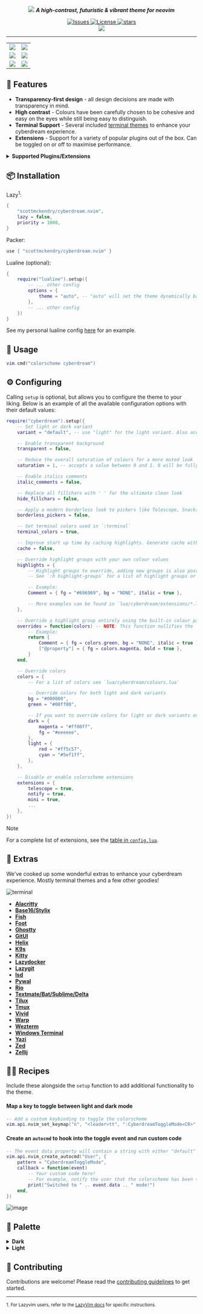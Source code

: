 <p align="center">
    <img src="https://github.com/scottmckendry/cyberdream.nvim/assets/39483124/e758f47a-32eb-4eac-a008-eb59272badef">
    <b><i>A high-contrast, futuristic & vibrant theme for neovim</i></b>
</p>

<p align="center">
    <a href="https://github.com/scottmckendry/cyberdream.nvim/issues">
        <img alt="Issues" src="https://img.shields.io/github/issues/scottmckendry/cyberdream.nvim?style=for-the-badge&logo=github&color=%23ffbd5e">
    </a>
    <a href="https://github.com/scottmckendry/cyberdream.nvim/blob/main/LICENSE">
        <img alt="License" src="https://img.shields.io/github/license/scottmckendry/cyberdream.nvim?style=for-the-badge&logo=github&color=%235ef1ff">
    </a>
    <a href="https://github.com/scottmckendry/cyberdream.nvim/stars">
        <img alt="stars" src="https://img.shields.io/github/stars/scottmckendry/cyberdream.nvim?style=for-the-badge&logo=github&color=%23bd5eff">
    </a>
    <br>
    <a href="https://dotfyle.com/plugins/scottmckendry/cyberdream.nvim">
        <img src="https://dotfyle.com/plugins/scottmckendry/cyberdream.nvim/shield?style=for-the-badge" />
    </a>
</p>

<hr>

<table align="center">
    <tr>
        <td>
            <img src="https://github.com/scottmckendry/cyberdream.nvim/assets/39483124/f9dc6523-f458-48df-8837-09d5c131a5c7">
        </td>
        <td>
            <img src="https://github.com/scottmckendry/cyberdream.nvim/assets/39483124/0a0595a9-4d4d-4fc3-9bb3-dab2eb3b3e04"
        </td>
    </tr>
    <tr>
        <td>
            <img src="https://github.com/scottmckendry/cyberdream.nvim/assets/39483124/ac6f5b6e-458b-4087-bbe3-745c1033cfb0"
        </td>
        <td>
            <img src="https://github.com/scottmckendry/cyberdream.nvim/assets/39483124/e7721a7d-26a9-4bcb-b72b-18c44defd7c6"
        </td>
    </tr>
    <tr>
        <td>
            <img src="https://github.com/scottmckendry/cyberdream.nvim/assets/39483124/18c40e4c-e1f7-40c6-be82-f82c011338bd"
        </td>
        <td>
            <img src="https://github.com/scottmckendry/cyberdream.nvim/assets/39483124/80def4be-476e-4f1d-9e2a-cd141264fecd"
        </td>
    </tr>
</table>

## 🚀 Features

- **Transparency-first design** - all design decisions are made with transparency in mind.
- **High contrast** - Colours have been carefully chosen to be cohesive and easy on the eyes while still being easy to distinguish.
- **Terminal Support** - Several included [terminal themes](#-extras) to enhance your cyberdream experience.
- **Extensions** - Support for a variety of popular plugins out of the box. Can be toggled on or off to maximise performance.

<details>
    <summary><b>Supported Plugins/Extensions</b></summary>

| Plugin                                                                                | Highlights                                                             |
| ------------------------------------------------------------------------------------- | ---------------------------------------------------------------------- |
| [alpha-nvim](https://github.com/goolord/alpha-nvim)                                   | [alpha](lua/cyberdream/extensions/alpha.lua)                           |
| [blink.cmp](https://github.com/Saghen/blink.cmp)                                      | [blinkcmp](lua/cyberdream/extensions/blinkcmp.lua)                     |
| [dashboard-nvim](https://github.com/nvimdev/dashboard-nvim)                           | [dashboard](lua/cyberdream/extensions/dashboard.lua)                   |
| [nvim-dap-ui](https://github.com/rcarriga/nvim-dap-ui)                                | [dapui](lua/cyberdream/extensions/dapui.lua)                           |
| [fzf-lua](https://github.com/ibhagwan/fzf-lua)                                        | [fzflua](lua/cyberdream/extensions/fzflua.lua)                         |
| [gitsigns.nvim](https://github.com/lewis6991/gitsigns.nvim)                           | [gitsigns](lua/cyberdream/extensions/gitsigns.lua)                     |
| [gitpad.nvim](https://github.com/yujinyuz/gitpad.nvim)                                | [gitpad](lua/cyberdream/extensions/gitpad.lua)                         |
| [grapple.nvim](https://github.com/cbochs/grapple.nvim)                                | [grapple](lua/cyberdream/extensions/grapple.lua)                       |
| [grug-far.nvim](https://github.com/MagicDuck/grug-far.nvim)                           | [grugfar](lua/cyberdream/extensions/grugfar.lua)                       |
| [heirline-components.nvim](https://github.com/Zeioth/heirline-components.nvim)        | [heirline](lua/cyberdream/extensions/heirline.lua)                     |
| [helpview.nvim](https://github.com/OXY2DEV/helpview.nvim)                             | [helpview](lua/cyberdream/extensions/helpview.lua)                     |
| [hop.nvim](https://github.com/phaazon/hop.nvim)                                       | [hop](lua/cyberdream/extensions/hop.lua)                               |
| [indent-blankline.nvim](https://github.com/lukas-reineke/indent-blankline.nvim)       | [indentblankline](lua/cyberdream/extensions/indentblankline.lua)       |
| [kubectl.nvim](https://github.com/ramilito/kubectl.nvim)                              | [kubectl](lua/cyberdream/extensions/kubectl.lua)                       |
| [lazy.nvim](https://github.com/folke/lazy.nvim)                                       | [lazy](lua/cyberdream/extensions/lazy.lua)                             |
| [leap.nvim](https://github.com/ggandor/leap.nvim)                                     | [leap](lua/cyberdream/extensions/leap.lua)                             |
| [lualine.nvim](https://github.com/nvim-lualine/lualine.nvim)                          | [lualine](lua/cyberdream/extensions/lualine.lua)                       |
| [markview.nvim](https://github.com/OXY2DEV/markview.nvim)                             | [markview](lua/cyberdream/extensions/markview.lua)                     |
| [mini.nvim](https://github.com/echasnovski/mini.nvim)                                 | [mini](lua/cyberdream/extensions/mini.lua)                             |
| [noice.nvim](https://github.com/folke/noice.nvim)                                     | [noice](lua/cyberdream/extensions/noice.lua)                           |
| [nvim-cmp](https://github.com/hrsh7th/nvim-cmp)                                       | [cmp](lua/cyberdream/extensions/cmp.lua)                               |
| [nvim-notify](https://github.com/rcarriga/nvim-notify)                                | [notify](lua/cyberdream/extensions/notify.lua)                         |
| [nvim-treesitter](https://github.com/nvim-treesitter/nvim-treesitter)                 | [treesitter](lua/cyberdream/extensions/treesitter.lua)                 |
| [nvim-treesitter-context](https://github.com/nvim-treesitter/nvim-treesitter-context) | [treesittercontext](lua/cyberdream/extensions/treesittercontext.lua)   |
| [rainbow-delimiters.nvim](https://github.com/HiPhish/rainbow-delimiters.nvim)         | [rainbow_delimiters](lua/cyberdream/extensions/rainbow_delimiters.lua) |
| [render-markdown.nvim](https://github.com/MeanderingProgrammer/render-markdown.nvim)  | [markdown](lua/cyberdream/extensions/markdown.lua)                     |
| [telescope.nvim](https://github.com/nvim-telescope/telescope.nvim)                    | [telescope](lua/cyberdream/extensions/telescope.lua)                   |
| [trouble.nvim](https://github.com/folke/trouble.nvim)                                 | [trouble](lua/cyberdream/extensions/trouble.lua)                       |
| [which-key.nvim](https://github.com/folke/which-key.nvim)                             | [whichkey](lua/cyberdream/extensions/whichkey.lua)                     |

</details>

## 📦 Installation

Lazy<sup>1</sup>:

```lua
{
    "scottmckendry/cyberdream.nvim",
    lazy = false,
    priority = 1000,
}
```

Packer:

```lua
use { "scottmckendry/cyberdream.nvim" }
```

Lualine (optional):

```lua
{
    require("lualine").setup({
        -- ... other config
        options = {
            theme = "auto", -- "auto" will set the theme dynamically based on the colorscheme
        },
        -- ... other config
    })
}
```

See my personal lualine config [here](https://github.com/scottmckendry/nix/blob/0fc0b9ce9f87283c35c261af74bfd222ef5886f8/nvim/lua/plugins/lualine.lua) for an example.

## 🚀 Usage

```lua
vim.cmd("colorscheme cyberdream")
```

## ⚙️ Configuring

Calling `setup` is optional, but allows you to configure the theme to your liking.
Below is an example of all the available configuration options with their default values:

```lua
require("cyberdream").setup({
    -- Set light or dark variant
    variant = "default", -- use "light" for the light variant. Also accepts "auto" to set dark or light colors based on the current value of `vim.o.background`

    -- Enable transparent background
    transparent = false,

    -- Reduce the overall saturation of colours for a more muted look
    saturation = 1, -- accepts a value between 0 and 1. 0 will be fully desaturated (greyscale) and 1 will be the full color (default)

    -- Enable italics comments
    italic_comments = false,

    -- Replace all fillchars with ' ' for the ultimate clean look
    hide_fillchars = false,

    -- Apply a modern borderless look to pickers like Telescope, Snacks Picker & Fzf-Lua
    borderless_pickers = false,

    -- Set terminal colors used in `:terminal`
    terminal_colors = true,

    -- Improve start up time by caching highlights. Generate cache with :CyberdreamBuildCache and clear with :CyberdreamClearCache
    cache = false,

    -- Override highlight groups with your own colour values
    highlights = {
        -- Highlight groups to override, adding new groups is also possible
        -- See `:h highlight-groups` for a list of highlight groups or run `:hi` to see all groups and their current values

        -- Example:
        Comment = { fg = "#696969", bg = "NONE", italic = true },

        -- More examples can be found in `lua/cyberdream/extensions/*.lua`
    },

    -- Override a highlight group entirely using the built-in colour palette
    overrides = function(colors) -- NOTE: This function nullifies the `highlights` option
        -- Example:
        return {
            Comment = { fg = colors.green, bg = "NONE", italic = true },
            ["@property"] = { fg = colors.magenta, bold = true },
        }
    end,

    -- Override colors
    colors = {
        -- For a list of colors see `lua/cyberdream/colours.lua`

        -- Override colors for both light and dark variants
        bg = "#000000",
        green = "#00ff00",

        -- If you want to override colors for light or dark variants only, use the following format:
        dark = {
            magenta = "#ff00ff",
            fg = "#eeeeee",
        },
        light = {
            red = "#ff5c57",
            cyan = "#5ef1ff",
        },
    },

    -- Disable or enable colorscheme extensions
    extensions = {
        telescope = true,
        notify = true,
        mini = true,
        ...
    },
})
```

> [!NOTE]
> For a complete list of extensions, see the [table in `config.lua`](lua/cyberdream/config.lua).

## 🎁 Extras

We've cooked up some wonderful extras to enhance your cyberdream experience. Mostly terminal themes and a few other goodies!

![terminal](https://github.com/scottmckendry/cyberdream.nvim/assets/39483124/b6727dd0-cd45-4f6c-94cd-92fb0dadcfae)

- **[Alacritty](extras/alacritty/)**
- **[Base16/Stylix](extras/base16/)**
- **[Fish](extras/fish/)**
- **[Foot](extras/foot/)**
- **[Ghostty](extras/ghostty/)**
- **[GitUI](extras/gitui/)**
- **[Helix](extras/helix/)**
- **[K9s](extras/k9s/)**
- **[Kitty](extras/kitty/)**
- **[Lazydocker](extras/lazydocker/)**
- **[Lazygit](extras/lazygit/)**
- **[lsd](extras/lsd/)**
- **[Pywal](extras/pywal/)**
- **[Rio](extras/rio/)**
- **[Textmate/Bat/Sublime/Delta](extras/textmate/)**
- **[Tilux](extras/tilux/)**
- **[Tmux](extras/tmux/)**
- **[Vivid](extras/vivid/)**
- **[Warp](extras/warp/)**
- **[Wezterm](extras/wezterm/)**
- **[Windows Terminal](extras/windowsterminal/)**
- **[Yazi](extras/yazi/)**
- **[Zed](extras/zed/)**
- **[Zellij](extras/zellij/)**

## 🧑‍🍳 Recipes

Include these alongside the `setup` function to add additional functionality to the theme.

#### Map a key to toggle between light and dark mode

```lua
-- Add a custom keybinding to toggle the colorscheme
vim.api.nvim_set_keymap("n", "<leader>tt", ":CyberdreamToggleMode<CR>", { noremap = true, silent = true })
```

#### Create an `autocmd` to hook into the toggle event and run custom code

```lua
-- The event data property will contain a string with either "default" or "light" respectively
vim.api.nvim_create_autocmd("User", {
    pattern = "CyberdreamToggleMode",
    callback = function(event)
        -- Your custom code here!
        -- For example, notify the user that the colorscheme has been toggled
        print("Switched to " .. event.data .. " mode!")
    end,
})
```

![image](https://github.com/scottmckendry/cyberdream.nvim/assets/39483124/c0188d60-d62b-4a15-965d-a19757c484e6)

## 🎨 Palette

<details>
<summary><b>Dark</b></summary>

| 🖌                                                        | Hex       | Color        |
| --------------------------------------------------------- | --------- | ------------ |
| ![#16181a](https://place-hold.it/15/16181a/16181a?text=+) | `#16181a` | bg           |
| ![#1e2124](https://place-hold.it/15/1e2124/1e2124?text=+) | `#1e2124` | bg_alt       |
| ![#3c4048](https://place-hold.it/15/3c4048/3c4048?text=+) | `#3c4048` | bg_highlight |
| ![#ffffff](https://place-hold.it/15/ffffff/ffffff?text=+) | `#ffffff` | fg           |
| ![#7b8496](https://place-hold.it/15/7b8496/7b8496?text=+) | `#7b8496` | grey         |
| ![#5ea1ff](https://place-hold.it/15/5ea1ff/5ea1ff?text=+) | `#5ea1ff` | blue         |
| ![#5eff6c](https://place-hold.it/15/5eff6c/5eff6c?text=+) | `#5eff6c` | green        |
| ![#5ef1ff](https://place-hold.it/15/5ef1ff/5ef1ff?text=+) | `#5ef1ff` | cyan         |
| ![#ff6e5e](https://place-hold.it/15/ff6e5e/ff6e5e?text=+) | `#ff6e5e` | red          |
| ![#f1ff5e](https://place-hold.it/15/f1ff5e/f1ff5e?text=+) | `#f1ff5e` | yellow       |
| ![#ff5ef1](https://place-hold.it/15/ff5ef1/ff5ef1?text=+) | `#ff5ef1` | magenta      |
| ![#ff5ea0](https://place-hold.it/15/ff5ea0/ff5ea0?text=+) | `#ff5ea0` | pink         |
| ![#ffbd5e](https://place-hold.it/15/ffbd5e/ffbd5e?text=+) | `#ffbd5e` | orange       |
| ![#bd5eff](https://place-hold.it/15/bd5eff/bd5eff?text=+) | `#bd5eff` | purple       |

</details>

<details>
<summary><b>Light</b></summary>

| 🖌                                                        | Hex       | Color        |
| --------------------------------------------------------- | --------- | ------------ |
| ![#ffffff](https://place-hold.it/15/ffffff/ffffff?text=+) | `#ffffff` | bg           |
| ![#eaeaea](https://place-hold.it/15/eaeaea/eaeaea?text=+) | `#eaeaea` | bg_alt       |
| ![#acacac](https://place-hold.it/15/acacac/acacac?text=+) | `#acacac` | bg_highlight |
| ![#16181a](https://place-hold.it/15/16181a/16181a?text=+) | `#16181a` | fg           |
| ![#7b8496](https://place-hold.it/15/7b8496/7b8496?text=+) | `#7b8496` | grey         |
| ![#0057d1](https://place-hold.it/15/0057d1/0057d1?text=+) | `#0057d1` | blue         |
| ![#008b0c](https://place-hold.it/15/008b0c/008b0c?text=+) | `#008b0c` | green        |
| ![#008c99](https://place-hold.it/15/008c99/008c99?text=+) | `#008c99` | cyan         |
| ![#d11500](https://place-hold.it/15/d11500/d11500?text=+) | `#d11500` | red          |
| ![#997b00](https://place-hold.it/15/997b00/997b00?text=+) | `#997b00` | yellow       |
| ![#d100bf](https://place-hold.it/15/d100bf/d100bf?text=+) | `#d100bf` | magenta      |
| ![#f40064](https://place-hold.it/15/f40064/f40064?text=+) | `#f40064` | pink         |
| ![#d17c00](https://place-hold.it/15/d17c00/d17c00?text=+) | `#d17c00` | orange       |
| ![#a018ff](https://place-hold.it/15/a018ff/a018ff?text=+) | `#a018ff` | purple       |

</details>

## 🤝 Contributing

Contributions are welcome! Please read the [contributing guidelines](CONTRIBUTING.md) to get started.

<hr>

<sub>1. For Lazyvim users, refer to the [LazyVim docs](http://www.lazyvim.org/plugins/colorscheme) for specific instructions.</sub>
